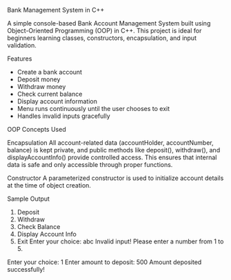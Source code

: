 Bank Management System in C++

A simple console-based Bank Account Management System built using Object-Oriented Programming (OOP) in C++. This project is ideal for beginners learning classes, constructors, encapsulation, and input validation.

Features

- Create a bank account  
- Deposit money  
- Withdraw money  
- Check current balance  
- Display account information  
- Menu runs continuously until the user chooses to exit  
- Handles invalid inputs gracefully

OOP Concepts Used

Encapsulation
All account-related data (accountHolder, accountNumber, balance) is kept private, and public methods like deposit(), withdraw(), and displayAccountInfo() provide controlled access. This ensures that internal data is safe and only accessible through proper functions.

Constructor
A parameterized constructor is used to initialize account details at the time of object creation.

Sample Output

1. Deposit
2. Withdraw
3. Check Balance
4. Display Account Info
5. Exit
Enter your choice: abc
Invalid input! Please enter a number from 1 to 5.

Enter your choice: 1
Enter amount to deposit: 500
Amount deposited successfully!

